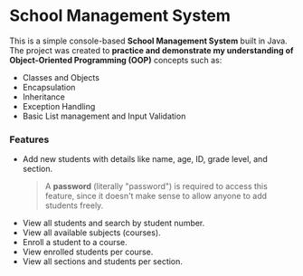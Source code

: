 # School Management System

This is a simple console-based **School Management System** built in Java.  
The project was created to **practice and demonstrate my understanding of Object-Oriented Programming (OOP)** concepts such as:

- Classes and Objects  
- Encapsulation  
- Inheritance  
- Exception Handling  
- Basic List management and Input Validation  

### Features
- Add new students with details like name, age, ID, grade level, and section.
  > A **password** (literally "password") is required to access this feature, since it doesn't make sense to allow anyone to add students freely.
- View all students and search by student number.
- View all available subjects (courses).
- Enroll a student to a course.
- View enrolled students per course.
- View all sections and students per section.
